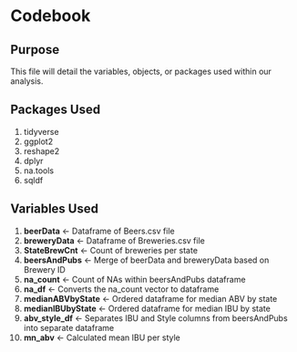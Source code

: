 # Codebook

## Purpose
This file will detail the variables, objects, or packages used within our analysis.

## Packages Used
1.  tidyverse
2.  ggplot2
3.  reshape2
4.  dplyr
5.  na.tools
6.  sqldf

## Variables Used
1.  **beerData** <- Dataframe of Beers.csv file
2.  **breweryData** <- Dataframe of Breweries.csv file
3.  **StateBrewCnt** <- Count of breweries per state
4.  **beersAndPubs** <- Merge of beerData and breweryData based on Brewery ID
5.  **na_count** <- Count of NAs within beersAndPubs dataframe
6.  **na_df** <- Converts the na_count vector to dataframe
7.  **medianABVbyState** <- Ordered dataframe for median ABV by state
8.  **medianIBUbyState** <- Ordered dataframe for median IBU by state
9.  **abv_style_df** <- Separates IBU and Style columns from beersAndPubs into separate dataframe
10.  **mn_abv** <- Calculated mean IBU per style
